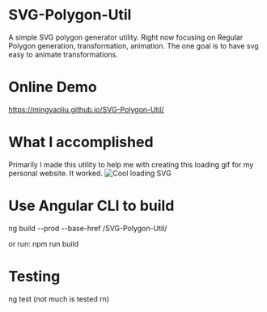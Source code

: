 # SVG-Polygon-Util
A simple SVG polygon generator utility.
Right now focusing on Regular Polygon generation, transformation, animation.
The one goal is to have svg easy to animate transformations.


# Online Demo
https://mingyaoliu.github.io/SVG-Polygon-Util/

# What I accomplished
Primarily I made this utility to help me with creating this loading gif for my personal website. It worked.
![Cool loading SVG](https://media.giphy.com/media/j5oI6f1M6luIUFbZ0l/giphy.gif)



# Use Angular CLI to build

ng build --prod --base-href /SVG-Polygon-Util/

or run: npm run build

# Testing

ng test  (not much is tested rn)
